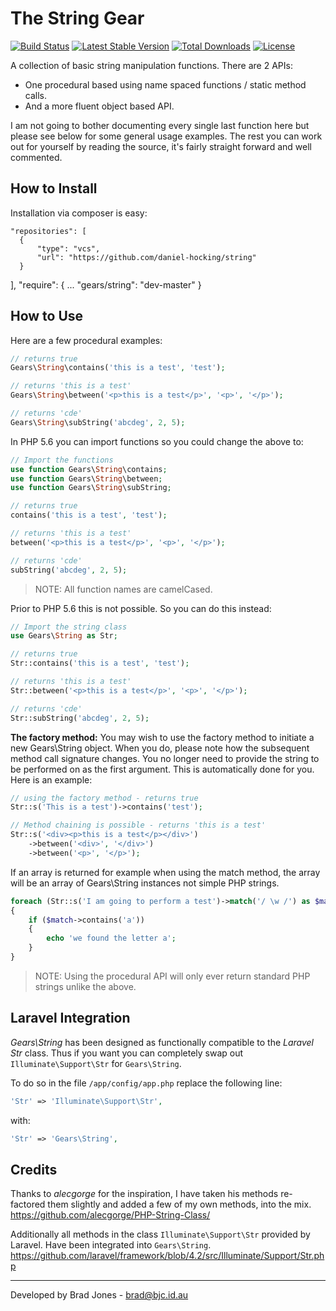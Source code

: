 The String Gear
================================================================================
[![Build Status](https://travis-ci.org/phpgearbox/string.svg?branch=master)](https://travis-ci.org/phpgearbox/string)
[![Latest Stable Version](https://poser.pugx.org/gears/string/v/stable.svg)](https://packagist.org/packages/gears/string)
[![Total Downloads](https://poser.pugx.org/gears/string/downloads.svg)](https://packagist.org/packages/gears/string)
[![License](https://poser.pugx.org/gears/string/license.svg)](https://packagist.org/packages/gears/string)

A collection of basic string manipulation functions.
There are 2 APIs:

  - One procedural based using name spaced functions / static method calls.
  - And a more fluent object based API.

I am not going to bother documenting every single last function here but please
see below for some general usage examples. The rest you can work out for
yourself by reading the source, it's fairly straight forward and well commented.

How to Install
--------------------------------------------------------------------------------
Installation via composer is easy:

	"repositories": [
      {
          "type": "vcs",
          "url": "https://github.com/daniel-hocking/string"
      }
  ],
  "require": {
  ...
    "gears/string": "dev-master"
  }

How to Use
--------------------------------------------------------------------------------
Here are a few procedural examples:

```php
// returns true
Gears\String\contains('this is a test', 'test');

// returns 'this is a test'
Gears\String\between('<p>this is a test</p>', '<p>', '</p>');

// returns 'cde'
Gears\String\subString('abcdeg', 2, 5);
```

In PHP 5.6 you can import functions so you could change the above to:

```php
// Import the functions
use function Gears\String\contains;
use function Gears\String\between;
use function Gears\String\subString;

// returns true
contains('this is a test', 'test');

// returns 'this is a test'
between('<p>this is a test</p>', '<p>', '</p>');

// returns 'cde'
subString('abcdeg', 2, 5);
```

> NOTE: All function names are camelCased.

Prior to PHP 5.6 this is not possible. So you can do this instead:

```php
// Import the string class
use Gears\String as Str;

// returns true
Str::contains('this is a test', 'test');

// returns 'this is a test'
Str::between('<p>this is a test</p>', '<p>', '</p>');

// returns 'cde'
Str::subString('abcdeg', 2, 5);
```

**The factory method:** You may wish to use the factory method to initiate a
new Gears\String object. When you do, please note how the subsequent method
call signature changes. You no longer need to provide the string to be performed
on as the first argument. This is automatically done for you.
Here is an example:

```php
// using the factory method - returns true
Str::s('This is a test')->contains('test');

// Method chaining is possible - returns 'this is a test'
Str::s('<div><p>this is a test</p></div>')
	->between('<div>', '</div>')
	->between('<p>', '</p>');
```

If an array is returned for example when using the match method, the array
will be an array of Gears\String instances not simple PHP strings.

```php
foreach (Str::s('I am going to perform a test')->match('/ \w /') as $match)
{
	if ($match->contains('a'))
	{
		echo 'we found the letter a';
	}
}
```

> NOTE: Using the procedural API will only ever
> return standard PHP strings unlike the above.

Laravel Integration
--------------------------------------------------------------------------------
*Gears\String* has been designed as functionally compatible to the *Laravel Str*
class. Thus if you want you can completely swap out
```Illuminate\Support\Str``` for ```Gears\String```.

To do so in the file ```/app/config/app.php``` replace the following line:

```php
'Str' => 'Illuminate\Support\Str',
```

with:

```php
'Str' => 'Gears\String',
```

Credits
--------------------------------------------------------------------------------
Thanks to *alecgorge* for the inspiration, I have taken his methods re-factored
them slightly and added a few of my own methods, into the mix.
https://github.com/alecgorge/PHP-String-Class/

Additionally all methods in the class ```Illuminate\Support\Str```
provided by Laravel. Have been integrated into ```Gears\String```.
https://github.com/laravel/framework/blob/4.2/src/Illuminate/Support/Str.php

--------------------------------------------------------------------------------
Developed by Brad Jones - brad@bjc.id.au